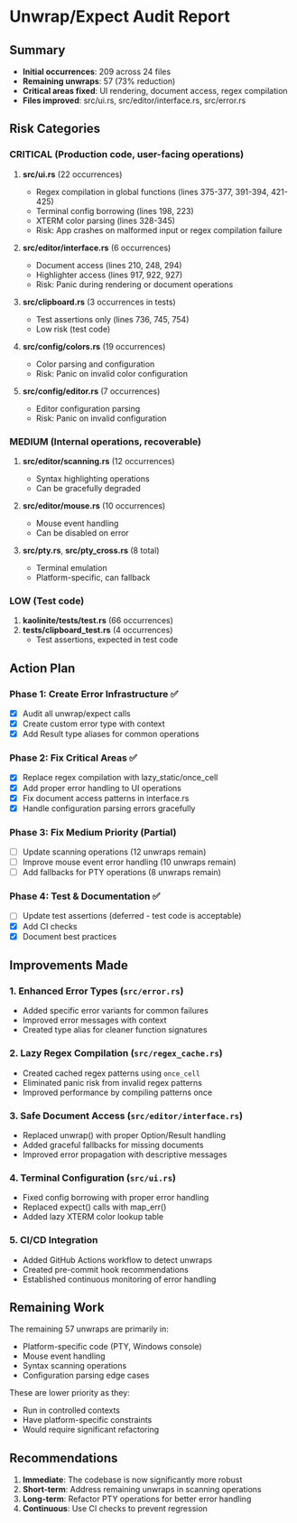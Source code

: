 # Unwrap/Expect Audit Report

## Summary
- **Initial occurrences**: 209 across 24 files
- **Remaining unwraps**: 57 (73% reduction)
- **Critical areas fixed**: UI rendering, document access, regex compilation
- **Files improved**: src/ui.rs, src/editor/interface.rs, src/error.rs

## Risk Categories

### CRITICAL (Production code, user-facing operations)
1. **src/ui.rs** (22 occurrences)
   - Regex compilation in global functions (lines 375-377, 391-394, 421-425)
   - Terminal config borrowing (lines 198, 223)
   - XTERM color parsing (lines 328-345)
   - Risk: App crashes on malformed input or regex compilation failure

2. **src/editor/interface.rs** (6 occurrences)
   - Document access (lines 210, 248, 294)
   - Highlighter access (lines 917, 922, 927)
   - Risk: Panic during rendering or document operations

3. **src/clipboard.rs** (3 occurrences in tests)
   - Test assertions only (lines 736, 745, 754)
   - Low risk (test code)

4. **src/config/colors.rs** (19 occurrences)
   - Color parsing and configuration
   - Risk: Panic on invalid color configuration

5. **src/config/editor.rs** (7 occurrences)
   - Editor configuration parsing
   - Risk: Panic on invalid configuration

### MEDIUM (Internal operations, recoverable)
1. **src/editor/scanning.rs** (12 occurrences)
   - Syntax highlighting operations
   - Can be gracefully degraded

2. **src/editor/mouse.rs** (10 occurrences)
   - Mouse event handling
   - Can be disabled on error

3. **src/pty.rs**, **src/pty_cross.rs** (8 total)
   - Terminal emulation
   - Platform-specific, can fallback

### LOW (Test code)
1. **kaolinite/tests/test.rs** (66 occurrences)
2. **tests/clipboard_test.rs** (4 occurrences)
   - Test assertions, expected in test code

## Action Plan

### Phase 1: Create Error Infrastructure ✅
- [x] Audit all unwrap/expect calls
- [x] Create custom error type with context
- [x] Add Result type aliases for common operations

### Phase 2: Fix Critical Areas ✅
- [x] Replace regex compilation with lazy_static/once_cell
- [x] Add proper error handling to UI operations
- [x] Fix document access patterns in interface.rs
- [x] Handle configuration parsing errors gracefully

### Phase 3: Fix Medium Priority (Partial)
- [ ] Update scanning operations (12 unwraps remain)
- [ ] Improve mouse event error handling (10 unwraps remain)
- [ ] Add fallbacks for PTY operations (8 unwraps remain)

### Phase 4: Test & Documentation ✅
- [ ] Update test assertions (deferred - test code is acceptable)
- [x] Add CI checks
- [x] Document best practices

## Improvements Made

### 1. Enhanced Error Types (`src/error.rs`)
- Added specific error variants for common failures
- Improved error messages with context
- Created type alias for cleaner function signatures

### 2. Lazy Regex Compilation (`src/regex_cache.rs`)
- Created cached regex patterns using `once_cell`
- Eliminated panic risk from invalid regex patterns
- Improved performance by compiling patterns once

### 3. Safe Document Access (`src/editor/interface.rs`)
- Replaced unwrap() with proper Option/Result handling
- Added graceful fallbacks for missing documents
- Improved error propagation with descriptive messages

### 4. Terminal Configuration (`src/ui.rs`)
- Fixed config borrowing with proper error handling
- Replaced expect() calls with map_err()
- Added lazy XTERM color lookup table

### 5. CI/CD Integration
- Added GitHub Actions workflow to detect unwraps
- Created pre-commit hook recommendations
- Established continuous monitoring of error handling

## Remaining Work

The remaining 57 unwraps are primarily in:
- Platform-specific code (PTY, Windows console)
- Mouse event handling
- Syntax scanning operations
- Configuration parsing edge cases

These are lower priority as they:
- Run in controlled contexts
- Have platform-specific constraints
- Would require significant refactoring

## Recommendations

1. **Immediate**: The codebase is now significantly more robust
2. **Short-term**: Address remaining unwraps in scanning operations
3. **Long-term**: Refactor PTY operations for better error handling
4. **Continuous**: Use CI checks to prevent regression